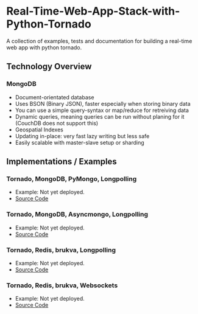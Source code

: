 # Real-Time-Web-App-Stack-with-Python-Tornado
A collection of examples, tests and documentation for building a real-time web app with python tornado.


## Technology Overview

### MongoDB
- Document-orientated database
- Uses BSON (Binary JSON), faster especially when storing binary data
- You can use a simple query-syntax or map/reduce for retreiving data
- Dynamic queries, meaning queries can be run without planing for it (CouchDB does not support this)
- Geospatial Indexes
- Updating in-place: very fast lazy writing but less safe
- Easily scalable with master-slave setup or sharding


## Implementations / Examples

### Tornado, MongoDB, PyMongo, Longpolling
- Example: Not yet deployed.
- <a href="https://github.com/nellessen/Real-Time-Web-App-Stack-with-Python-Tornado/tree/master/chat-pymongo-longpolling">Source Code</a>

### Tornado, MongoDB, Asyncmongo, Longpolling
- Example: Not yet deployed.
- <a href="https://github.com/nellessen/Real-Time-Web-App-Stack-with-Python-Tornado/tree/master/chat-asyncmongo-longpolling">Source Code</a>

### Tornado, Redis, brukva, Longpolling
- Example: Not yet deployed.
- <a href="https://github.com/nellessen/Real-Time-Web-App-Stack-with-Python-Tornado/tree/master/chat-brukva-longpolling">Source Code</a>

### Tornado, Redis, brukva, Websockets
- Example: Not yet deployed.
- <a href="https://github.com/nellessen/Real-Time-Web-App-Stack-with-Python-Tornado/tree/master/chat-brukva-websockets">Source Code</a>